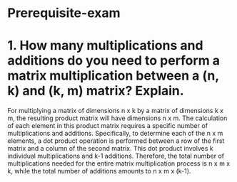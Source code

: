 # Prerequisite-exam

# 1. How many multiplications and additions do you need to perform a matrix multiplication between a (n, k) and (k, m) matrix? Explain.

For multiplying a matrix of dimensions n x k by a matrix of dimensions k x m, the resulting product matrix will have dimensions n x m. The calculation of each element in this product matrix requires a specific number of multiplications and additions. Specifically, to determine each of the n x m elements, a dot product operation is performed between a row of the first matrix and a column of the second matrix. This dot product involves k individual multiplications and k-1 additions. Therefore, the total number of multiplications needed for the entire matrix multiplication process is n x m x k, while the total number of additions amounts to n x m x (k-1).
